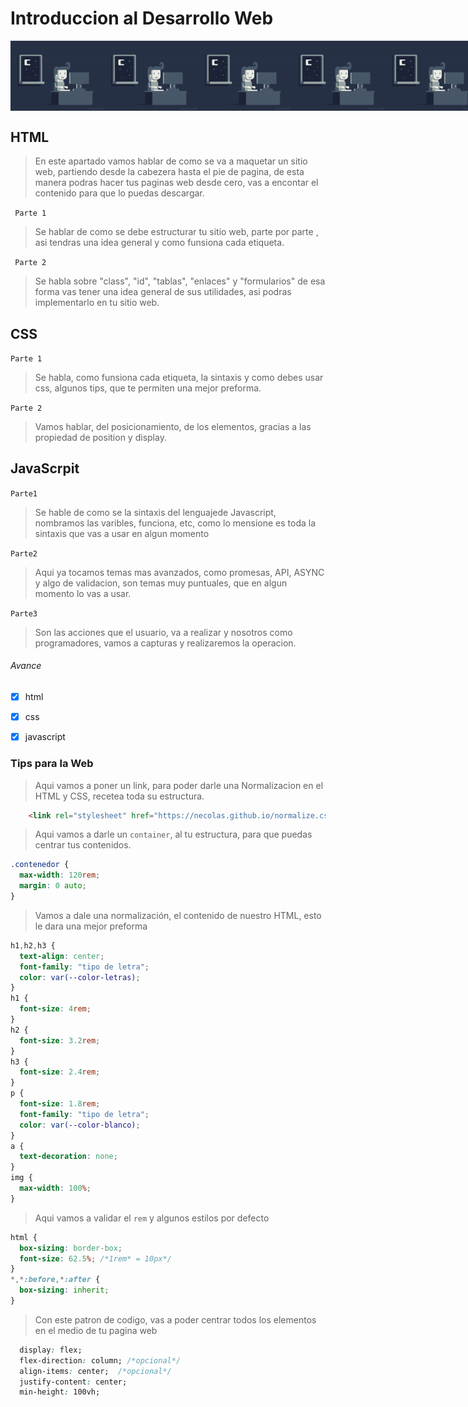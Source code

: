 # Introduccion al Desarrollo Web
<div style="display: flex; justify-content: space-evenly; margin-bottom: 25px;">
  <img src="img/programacion.gif" width=150px>
  <img src="img/programacion.gif" width=150px>
  <img src="img/programacion.gif" width=150px>
  <img src="img/programacion.gif" width=150px>
  <img src="img/programacion.gif" width=150px>
</div>

## HTML

>  En este apartado vamos hablar de como se va a maquetar un sitio web, partiendo desde la cabezera hasta el pie de pagina, de esta manera podras hacer tus paginas web desde cero, vas a encontar el contenido para que lo puedas descargar.

` Parte 1`

> Se  hablar de como se debe estructurar tu sitio web, parte por parte , asi tendras una idea general y como funsiona cada etiqueta.

` Parte 2`

> Se habla sobre "class", "id", "tablas", "enlaces" y "formularios" de esa forma vas tener una idea general de sus utilidades, asi podras implementarlo en tu sitio web.

## CSS

`Parte 1`

> Se habla, como funsiona cada etiqueta, la sintaxis y como debes usar css, algunos tips, que te permiten una mejor preforma.

`Parte 2`

> Vamos hablar, del posicionamiento, de los elementos, gracias a las propiedad de position y display.
## JavaScrpit

`Parte1`

> Se hable de como se la sintaxis del lenguajede Javascript, nombramos las varibles, funciona, etc, como lo mensione es toda la sintaxis que vas a usar en algun momento

`Parte2`

>Aqui ya tocamos temas mas avanzados, como promesas, API, ASYNC y algo de validacion, son temas muy puntuales, que en algun momento lo vas a usar. 

`Parte3`

> Son las acciones que el usuario, va a realizar y nosotros como programadores, vamos a capturas y realizaremos la operacion.


######  Avance

* [x] html
* [x] css
* [x] javascript


### Tips para la Web

> Aqui vamos a poner un link, para poder darle una Normalizacion en el HTML y CSS, recetea toda su estructura.

```HTML
    <link rel="stylesheet" href="https://necolas.github.io/normalize.css/8.0.0/normalize.css">
```

> Aqui vamos a darle un `container`, al tu estructura, para que puedas centrar tus contenidos.

```CSS
.contenedor {
  max-width: 120rem;
  margin: 0 auto;
}
```

>Vamos a dale una normalización, el contenido de nuestro HTML, esto le dara una mejor preforma 

```CSS
h1,h2,h3 {
  text-align: center;
  font-family: "tipo de letra";
  color: var(--color-letras);
}
h1 {
  font-size: 4rem;
}
h2 {
  font-size: 3.2rem;
}
h3 {
  font-size: 2.4rem;
}
p {
  font-size: 1.8rem;
  font-family: "tipo de letra";
  color: var(--color-blanco);
}
a {
  text-decoration: none;
}
img {
  max-width: 100%;
}
```
> Aqui vamos a validar el `rem` y algunos estilos por defecto

```CSS
html {
  box-sizing: border-box;
  font-size: 62.5%; /*1rem* = 10px*/
}
*,*:before,*:after {
  box-sizing: inherit;
}
```
> Con este patron de codigo, vas a poder centrar todos los elementos en el medio de tu pagina web

```CSS
  display: flex;
  flex-direction: column; /*opcional*/
  align-items: center;  /*opcional*/
  justify-content: center;
  min-height: 100vh;
```
